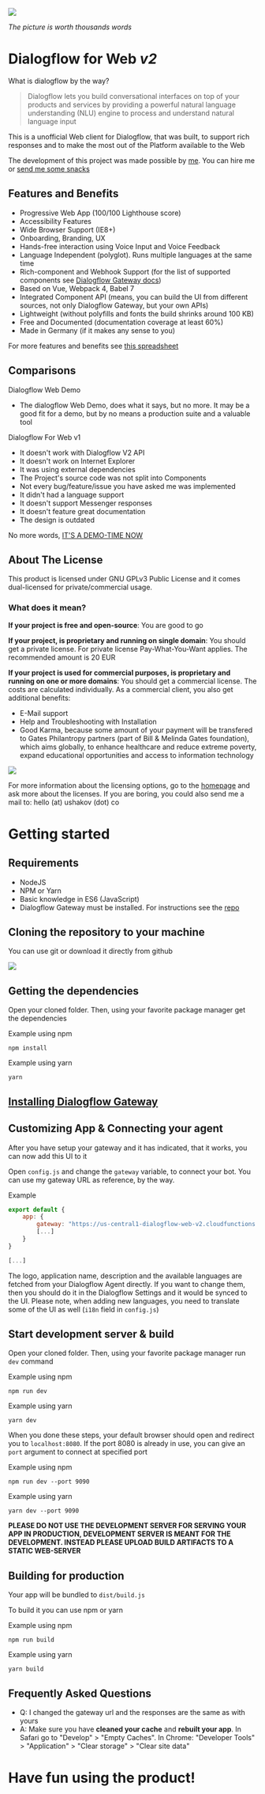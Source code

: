 ![](https://i.imgur.com/J8aTIwt.png)

*The picture is worth thousands words*

# Dialogflow for Web *v2*

What is dialogflow by the way?

> Dialogflow lets you build conversational interfaces on top of your products and services by providing a powerful natural language understanding (NLU) engine to process and understand natural language input

This is a unofficial Web client for Dialogflow, that was built, to support rich responses and to make the most out of the Platform available to the Web

The development of this project was made possible by [me](https://linkedin.com/in/mishushakov). You can hire me or [send me some snacks](https://paypal.me/mishushakov)

## Features and Benefits

- Progressive Web App (100/100 Lighthouse score)
- Accessibility Features
- Wide Browser Support (IE8+)
- Onboarding, Branding, UX
- Hands-free interaction using Voice Input and Voice Feedback
- Language Independent (polyglot). Runs multiple languages at the same time
- Rich-component and Webhook Support (for the list of supported components see [Dialogflow Gateway docs](https://github.com/MishUshakov/dialogflow-gateway))
- Based on Vue, Webpack 4, Babel 7
- Integrated Component API (means, you can build the UI from different sources, not only Dialogflow Gateway, but your own APIs)
- Lightweight (without polyfills and fonts the build shrinks around 100 KB)
- Free and Documented (documentation coverage at least 60%)
- Made in Germany (if it makes any sense to you)

For more features and benefits see [this spreadsheet](https://docs.google.com/spreadsheets/d/1Pfpt1JxwlqIxD646p4LVX4okKKVtfvYMBJmPvsUhfgM/edit?usp=sharing)

## Comparisons

Dialogflow Web Demo

- The dialogflow Web Demo, does what it says, but no more. It may be a good fit for a demo, but by no means a production suite and a valuable tool

Dialogflow For Web v1

- It doesn't work with Dialogflow V2 API
- It doesn't work on Internet Explorer
- It was using external dependencies
- The Project's source code was not split into Components
- Not every bug/feature/issue you have asked me was implemented
- It didn't had a language support
- It doesn't support Messenger responses
- It doesn't feature great documentation
- The design is outdated

No more words, [IT'S A DEMO-TIME NOW](https://i.ushakov.co/dialogflow-web-v2)

## About The License

This product is licensed under GNU GPLv3 Public License and it comes dual-licensed for private/commercial usage.

### What does it mean?

**If your project is free and open-source**: You are good to go

**If your project, is proprietary and running on single domain**: You should get a private license. For private license Pay-What-You-Want applies. The recommended amount is 20 EUR 

**If your project is used for commercial purposes, is proprietary and running on one or more domains**: You should get a commercial license. The costs are calculated individually. As a commercial client, you also get additional benefits:

- E-Mail support
- Help and Troubleshooting with Installation
- Good Karma, because some amount of your payment will be transfered to Gates Philantropy partners (part of Bill & Melinda Gates foundation), which aims globally, to enhance healthcare and reduce extreme poverty, expand educational opportunities and access to information technology

![](https://www.gatesfoundation.org/philanthropypartners/static/images/gpp_logo.png)

For more information about the licensing options, go to the [homepage](https://i.ushakov.co/dialogflow-web-v2/) and ask more about the licenses. If you are boring, you could also send me a mail to: hello (at) ushakov (dot) co

# Getting started

## Requirements
- NodeJS
- NPM or Yarn
- Basic knowledge in ES6 (JavaScript)
- Dialogflow Gateway must be installed. For instructions see the [repo](https://github.com/MishUshakov/dialogflow-gateway)

## Cloning the repository to your machine

You can use git or download it directly from github

![](https://imgur.com/bpHE9K6.png)

## Getting the dependencies
Open your cloned folder. Then, using your favorite package manager get the dependencies

Example using npm

`npm install`

Example using yarn

`yarn`

## [Installing Dialogflow Gateway](https://github.com/MishUshakov/dialogflow-gateway)

## Customizing App & Connecting your agent

After you have setup your gateway and it has indicated, that it works, you can now add this UI to it

Open `config.js` and change the `gateway` variable, to connect your bot. You can use my gateway URL as reference, by the way.

Example

```js
export default {
    app: {
        gateway: "https://us-central1-dialogflow-web-v2.cloudfunctions.net/gateway"
        [...]
    }
}

[...]
```

The logo, application name, description and the available languages are fetched from your Dialogflow Agent directly. If you want to change them, then you should do it in the Dialogflow Settings and it would be synced to the UI. Please note, when adding new languages, you need to translate some of the UI as well (`i18n` field in `config.js`)

## Start development server & build

Open your cloned folder. Then, using your favorite package manager run `dev` command

Example using npm

`npm run dev`

Example using yarn

`yarn dev`

When you done these steps, your default browser should open and redirect you to `localhost:8080`. If the port 8080 is already in use, you can give an `port` argument to connect at specified port

Example using npm

`npm run dev --port 9090`

Example using yarn

`yarn dev --port 9090`

**PLEASE DO NOT USE THE DEVELOPMENT SERVER FOR SERVING YOUR APP IN PRODUCTION, DEVELOPMENT SERVER IS MEANT FOR THE DEVELOPMENT. INSTEAD PLEASE UPLOAD BUILD ARTIFACTS TO A STATIC WEB-SERVER**

## Building for production

Your app will be bundled to `dist/build.js`

To build it you can use npm or yarn

Example using npm

`npm run build`

Example using yarn

`yarn build`

## Frequently Asked Questions

- Q: I changed the gateway url and the responses are the same as with yours
- A: Make sure you have **cleaned your cache** and **rebuilt your app**. In Safari go to "Develop" > "Empty Caches". In Chrome: "Developer Tools" > "Application" > "Clear storage" > "Clear site data"

# Have fun using the product!